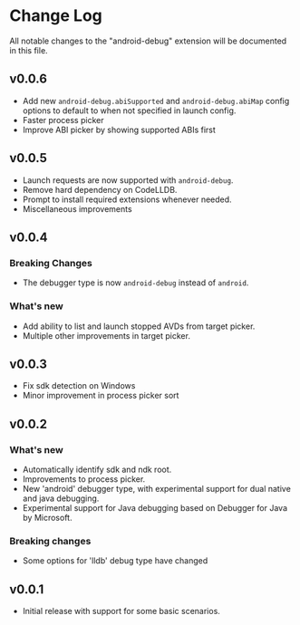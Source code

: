 # Change Log

All notable changes to the "android-debug" extension will be documented in this file.

## v0.0.6
- Add new `android-debug.abiSupported` and `android-debug.abiMap` config options to default to when not specified in launch config.
- Faster process picker
- Improve ABI picker by showing supported ABIs first

## v0.0.5
- Launch requests are now supported with `android-debug`.
- Remove hard dependency on CodeLLDB.
- Prompt to install required extensions whenever needed.
- Miscellaneous improvements 

## v0.0.4
### Breaking Changes
- The debugger type is now `android-debug` instead of `android`.

### What's new
- Add ability to list and launch stopped AVDs from target picker.
- Multiple other improvements in target picker.

## v0.0.3
- Fix sdk detection on Windows
- Minor improvement in process picker sort

## v0.0.2

### What's new
- Automatically identify sdk and ndk root.
- Improvements to process picker.
- New 'android' debugger type, with experimental support for dual native and java debugging.
- Experimental support for Java debugging based on Debugger for Java by Microsoft.

### Breaking changes
- Some options for 'lldb' debug type have changed

## v0.0.1
- Initial release with support for some basic scenarios.
